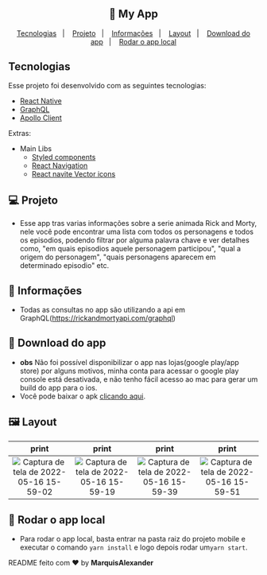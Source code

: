 <h1 align="center"></h1>

<h2 align="center">
  🚀 My App
</h2>

<p align="center">
  <a href="#-tecnologias">Tecnologias</a>&nbsp;&nbsp;&nbsp;|&nbsp;&nbsp;&nbsp;
  <a href="#-projeto">Projeto</a>&nbsp;&nbsp;&nbsp;|&nbsp;&nbsp;&nbsp;
  <a href="#-informações">Informações</a>&nbsp;&nbsp;&nbsp;|&nbsp;&nbsp;&nbsp;
  <a href="#-layout">Layout</a>&nbsp;&nbsp;&nbsp;|&nbsp;&nbsp;&nbsp;
  <a href="#-download-do-app">Download do app</a>&nbsp;&nbsp;&nbsp;|&nbsp;&nbsp;&nbsp;
  <a href="#-rodar-o-app-local">Rodar o app local</a>
</p>

## Tecnologias

Esse projeto foi desenvolvido com as seguintes tecnologias:

- [React Native](https://facebook.github.io/react-native/)
- [GraphQL](https://graphql.org/)
- [Apollo Client](https://www.apollographql.com/docs/react/)

Extras:

- Main Libs
  - [Styled components](https://styled-components.com/)
  - [React Navigation](https://reactnavigation.org/)
  - [React navite Vector icons](https://github.com/oblador/react-native-vector-icons)

## 💻 Projeto
- Esse app tras varias informações sobre a serie animada Rick and Morty, nele você pode encontrar uma lista com todos os personagens e todos os episodios, podendo filtrar por alguma palavra chave e ver detalhes como, "em quais episodios aquele personagem participou", "qual a origem do personagem", "quais personagens aparecem em determinado episodio" etc.

## 🤔 Informações
- Todas as consultas no app são utilizando a api em GraphQL(https://rickandmortyapi.com/graphql)

## 📲 Download do app
- **obs** Não foi possível disponibilizar o app nas lojas(google play/app store) por alguns motivos, minha conta para acessar o google play console está desativada, e não tenho fácil acesso ao mac para gerar um build do app para o ios. 
- Você pode baixar o apk [clicando aqui](https://1drv.ms/u/s!As_3qllp8SMYhpUhYPvR9JucvJKRoQ?e=XR0Wq2).

## 🖼 Layout

print|print|print|print
:--:|:--:|:--:|:--:
![Captura de tela de 2022-05-16 15-59-02](https://user-images.githubusercontent.com/51330232/168663871-82fd685e-3d8e-4c10-9f96-94b78c4bdf86.png)|![Captura de tela de 2022-05-16 15-59-19](https://user-images.githubusercontent.com/51330232/168663877-e95ffede-ee0d-4322-a2da-346af88e8499.png)|![Captura de tela de 2022-05-16 15-59-39](https://user-images.githubusercontent.com/51330232/168663881-b43e39a3-fb5e-4742-a341-fe3a88c0ccdf.png)|![Captura de tela de 2022-05-16 15-59-51](https://user-images.githubusercontent.com/51330232/168663884-c474256e-764f-45fe-aac2-a28f7aab28b1.png)
## 🧪 Rodar o app local
- Para rodar o app local, basta entrar na pasta raiz do projeto mobile e executar o comando `yarn install` e logo depois rodar um`yarn start`.

README feito com ❤️ by **MarquisAlexander**
